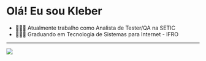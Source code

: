 # Olá! Eu sou Kleber

- 👨🏻‍💻 Atualmente trabalho como Analista de Tester/QA na SETIC
- 👨🏻‍🎓 Graduando em Tecnologia de Sistemas para Internet - IFRO
<hr>
<div>
  <a href="https://www.linkedin.com/in/kleber-nogueira-438061192" target="_blank"><img src="https://img.shields.io/badge/-LinkedIn-%230077B5?style=for-the-badge&logo=linkedin&logoColor=white" target="_blank"></a>
</div>
